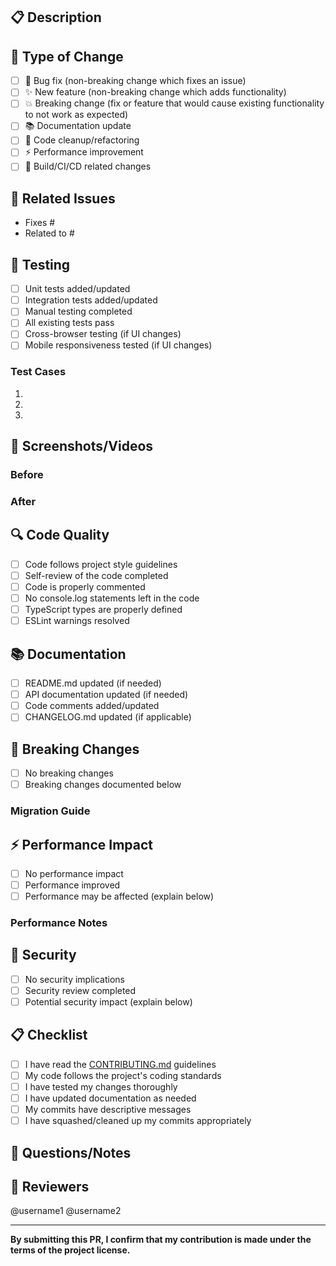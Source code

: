## 📋 Description
<!-- Provide a clear and concise description of your changes -->

## 🔄 Type of Change
<!-- Mark the appropriate option with an "x" -->
- [ ] 🐛 Bug fix (non-breaking change which fixes an issue)
- [ ] ✨ New feature (non-breaking change which adds functionality)
- [ ] 💥 Breaking change (fix or feature that would cause existing functionality to not work as expected)
- [ ] 📚 Documentation update
- [ ] 🧹 Code cleanup/refactoring
- [ ] ⚡ Performance improvement
- [ ] 🔧 Build/CI/CD related changes

## 🎯 Related Issues
<!-- Link to related issues using keywords like "Fixes #123" or "Relates to #456" -->
- Fixes #
- Related to #

## 🧪 Testing
<!-- Describe the testing you've done -->
- [ ] Unit tests added/updated
- [ ] Integration tests added/updated
- [ ] Manual testing completed
- [ ] All existing tests pass
- [ ] Cross-browser testing (if UI changes)
- [ ] Mobile responsiveness tested (if UI changes)

### Test Cases
<!-- List specific test cases you've verified -->
1. 
2. 
3. 

## 📸 Screenshots/Videos
<!-- Include screenshots for UI changes or videos for complex interactions -->
### Before
<!-- Screenshot/description of the current state -->

### After
<!-- Screenshot/description of the new state -->

## 🔍 Code Quality
- [ ] Code follows project style guidelines
- [ ] Self-review of the code completed
- [ ] Code is properly commented
- [ ] No console.log statements left in the code
- [ ] TypeScript types are properly defined
- [ ] ESLint warnings resolved

## 📚 Documentation
- [ ] README.md updated (if needed)
- [ ] API documentation updated (if needed)
- [ ] Code comments added/updated
- [ ] CHANGELOG.md updated (if applicable)

## 🚨 Breaking Changes
<!-- List any breaking changes and migration instructions -->
- [ ] No breaking changes
- [ ] Breaking changes documented below

### Migration Guide
<!-- If there are breaking changes, provide migration instructions -->

## ⚡ Performance Impact
<!-- Describe any performance implications -->
- [ ] No performance impact
- [ ] Performance improved
- [ ] Performance may be affected (explain below)

### Performance Notes
<!-- Details about performance changes -->

## 🔐 Security
<!-- Address any security considerations -->
- [ ] No security implications
- [ ] Security review completed
- [ ] Potential security impact (explain below)

## 📋 Checklist
- [ ] I have read the [CONTRIBUTING.md](CONTRIBUTING.md) guidelines
- [ ] My code follows the project's coding standards
- [ ] I have tested my changes thoroughly
- [ ] I have updated documentation as needed
- [ ] My commits have descriptive messages
- [ ] I have squashed/cleaned up my commits appropriately

## 🤔 Questions/Notes
<!-- Any questions, concerns, or additional context for reviewers -->

## 👥 Reviewers
<!-- Tag specific people you'd like to review this PR -->
@username1 @username2

---

**By submitting this PR, I confirm that my contribution is made under the terms of the project license.**